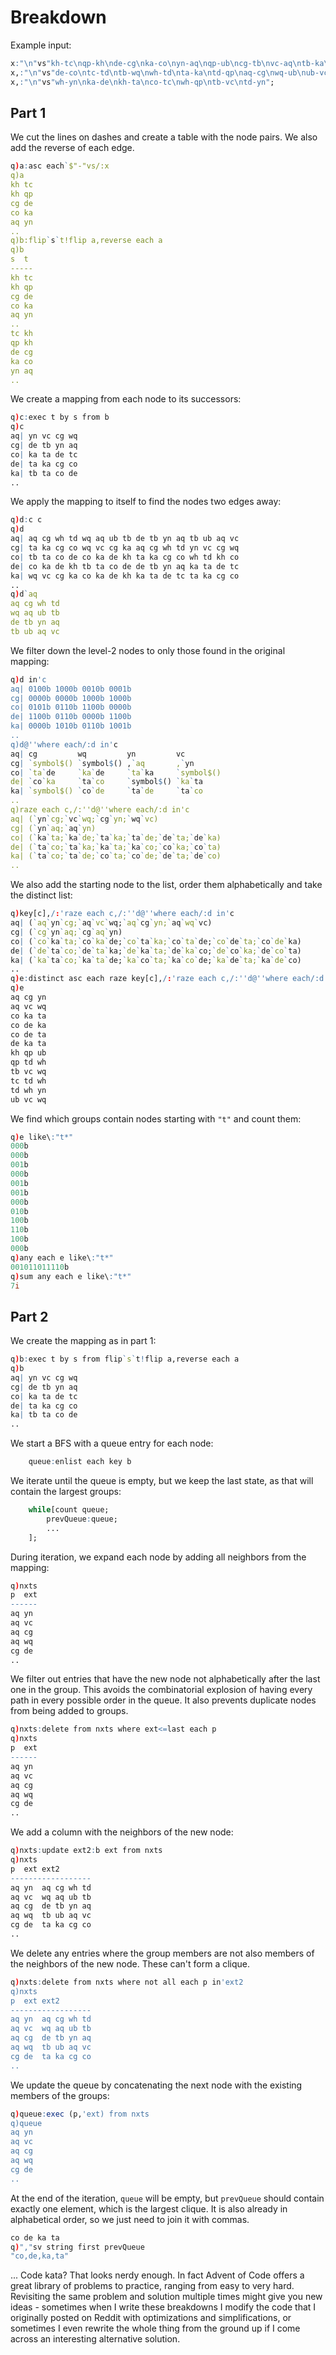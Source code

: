 # Breakdown

Example input:
```q
x:"\n"vs"kh-tc\nqp-kh\nde-cg\nka-co\nyn-aq\nqp-ub\ncg-tb\nvc-aq\ntb-ka\nwh-tc\nyn-cg\nkh-ub\nta-co";
x,:"\n"vs"de-co\ntc-td\ntb-wq\nwh-td\nta-ka\ntd-qp\naq-cg\nwq-ub\nub-vc\nde-ta\nwq-aq\nwq-vc";
x,:"\n"vs"wh-yn\nka-de\nkh-ta\nco-tc\nwh-qp\ntb-vc\ntd-yn";
```

## Part 1
We cut the lines on dashes and create a table with the node pairs. We also add the reverse of each
edge.
```q
q)a:asc each`$"-"vs/:x
q)a
kh tc
kh qp
cg de
co ka
aq yn
..
q)b:flip`s`t!flip a,reverse each a
q)b
s  t
-----
kh tc
kh qp
cg de
co ka
aq yn
..
tc kh
qp kh
de cg
ka co
yn aq
..
```
We create a mapping from each node to its successors:
```q
q)c:exec t by s from b
q)c
aq| yn vc cg wq
cg| de tb yn aq
co| ka ta de tc
de| ta ka cg co
ka| tb ta co de
..
```
We apply the mapping to itself to find the nodes two edges away:
```q
q)d:c c
q)d
aq| aq cg wh td wq aq ub tb de tb yn aq tb ub aq vc
cg| ta ka cg co wq vc cg ka aq cg wh td yn vc cg wq
co| tb ta co de co ka de kh ta ka cg co wh td kh co
de| co ka de kh tb ta co de de tb yn aq ka ta de tc
ka| wq vc cg ka co ka de kh ka ta de tc ta ka cg co
..
q)d`aq
aq cg wh td
wq aq ub tb
de tb yn aq
tb ub aq vc
```
We filter down the level-2 nodes to only those found in the original mapping:
```q
q)d in'c
aq| 0100b 1000b 0010b 0001b
cg| 0000b 0000b 1000b 1000b
co| 0101b 0110b 1100b 0000b
de| 1100b 0110b 0000b 1100b
ka| 0000b 1010b 0110b 1001b
..
q)d@''where each/:d in'c
aq| cg         wq         yn         vc
cg| `symbol$() `symbol$() ,`aq       ,`yn
co| `ta`de     `ka`de     `ta`ka     `symbol$()
de| `co`ka     `ta`co     `symbol$() `ka`ta
ka| `symbol$() `co`de     `ta`de     `ta`co
..
q)raze each c,/:''d@''where each/:d in'c
aq| (`yn`cg;`vc`wq;`cg`yn;`wq`vc)
cg| (`yn`aq;`aq`yn)
co| (`ka`ta;`ka`de;`ta`ka;`ta`de;`de`ta;`de`ka)
de| (`ta`co;`ta`ka;`ka`ta;`ka`co;`co`ka;`co`ta)
ka| (`ta`co;`ta`de;`co`ta;`co`de;`de`ta;`de`co)
..
```
We also add the starting node to the list, order them alphabetically and take the distinct list:
```q
q)key[c],/:'raze each c,/:''d@''where each/:d in'c
aq| (`aq`yn`cg;`aq`vc`wq;`aq`cg`yn;`aq`wq`vc)
cg| (`cg`yn`aq;`cg`aq`yn)
co| (`co`ka`ta;`co`ka`de;`co`ta`ka;`co`ta`de;`co`de`ta;`co`de`ka)
de| (`de`ta`co;`de`ta`ka;`de`ka`ta;`de`ka`co;`de`co`ka;`de`co`ta)
ka| (`ka`ta`co;`ka`ta`de;`ka`co`ta;`ka`co`de;`ka`de`ta;`ka`de`co)
..
q)e:distinct asc each raze key[c],/:'raze each c,/:''d@''where each/:d in'c
q)e
aq cg yn
aq vc wq
co ka ta
co de ka
co de ta
de ka ta
kh qp ub
qp td wh
tb vc wq
tc td wh
td wh yn
ub vc wq
```
We find which groups contain nodes starting with `"t"` and count them:
```q
q)e like\:"t*"
000b
000b
001b
000b
001b
001b
000b
010b
100b
110b
100b
000b
q)any each e like\:"t*"
001011011110b
q)sum any each e like\:"t*"
7i
```

## Part 2
We create the mapping as in part 1:
```q
q)b:exec t by s from flip`s`t!flip a,reverse each a
q)b
aq| yn vc cg wq
cg| de tb yn aq
co| ka ta de tc
de| ta ka cg co
ka| tb ta co de
..
```
We start a BFS with a queue entry for each node:
```q
    queue:enlist each key b
```
We iterate until the queue is empty, but we keep the last state, as that will contain the largest
groups:
```q
    while[count queue;
        prevQueue:queue;
        ...
    ];
```
During iteration, we expand each node by adding all neighbors from the mapping:
```q
q)nxts
p  ext
------
aq yn
aq vc
aq cg
aq wq
cg de
..
```
We filter out entries that have the new node not alphabetically after the last one in the group.
This avoids the combinatorial explosion of having every path in every possible order in the queue.
It also prevents duplicate nodes from being added to groups.
```q
q)nxts:delete from nxts where ext<=last each p
q)nxts
p  ext
------
aq yn
aq vc
aq cg
aq wq
cg de
..
```
We add a column with the neighbors of the new node:
```q
q)nxts:update ext2:b ext from nxts
q)nxts
p  ext ext2
------------------
aq yn  aq cg wh td
aq vc  wq aq ub tb
aq cg  de tb yn aq
aq wq  tb ub aq vc
cg de  ta ka cg co
..
```
We delete any entries where the group members are not also members of the neighbors of the new node.
These can't form a clique.
```q
q)nxts:delete from nxts where not all each p in'ext2
q)nxts
p  ext ext2
------------------
aq yn  aq cg wh td
aq vc  wq aq ub tb
aq cg  de tb yn aq
aq wq  tb ub aq vc
cg de  ta ka cg co
..
```
We update the queue by concatenating the next node with the existing members of the groups:
```q
q)queue:exec (p,'ext) from nxts
q)queue
aq yn
aq vc
aq cg
aq wq
cg de
..
```
At the end of the iteration, `queue` will be empty, but `prevQueue` should contain exactly one
element, which is the largest clique. It is also already in alphabetical order, so we just need to
join it with commas.
```q
co de ka ta
q)","sv string first prevQueue
"co,de,ka,ta"
```
... Code kata? That looks nerdy enough. In fact Advent of Code offers a great library of problems to
practice, ranging from easy to very hard. Revisiting the same problem and solution multiple times
might give you new ideas - sometimes when I write these breakdowns I modify the code that I
originally posted on Reddit with optimizations and simplifications, or sometimes I even rewrite the
whole thing from the ground up if I come across an interesting alternative solution.
